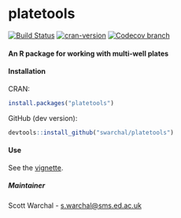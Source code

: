 # platetools
[![Build Status](https://travis-ci.org/Swarchal/platetools.svg?branch=master)](https://travis-ci.org/Swarchal/platetools)
[![cran-version](http://www.r-pkg.org/badges/version/platetools)](http://cran.rstudio.com/web/packages/platetools)
[![Codecov branch](https://img.shields.io/codecov/c/github/Swarchal/platetools/master.svg)](https://codecov.io/gh/Swarchal/platetools)

#### An R package for working with multi-well plates

#### Installation

CRAN:
```r
install.packages("platetools")
```
GitHub (dev version):
```r
devtools::install_github("swarchal/platetools")
```

#### Use

See the [vignette](vignette.ipynb).

##### Maintainer
Scott Warchal - <s.warchal@sms.ed.ac.uk>
